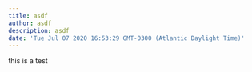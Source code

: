 ```yaml
---
title: asdf
author: asdf
description: asdf
date: 'Tue Jul 07 2020 16:53:29 GMT-0300 (Atlantic Daylight Time)'
---
```

this is a test